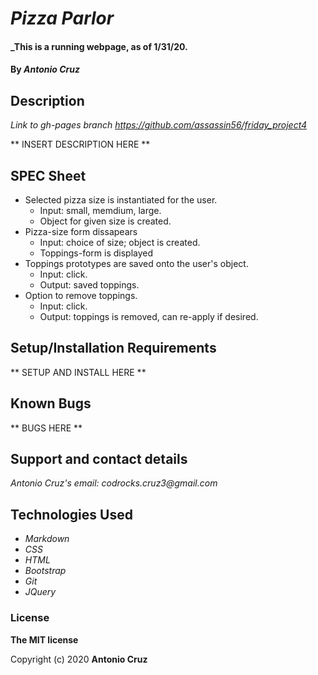 # _Pizza Parlor_

#### _This is a running webpage, as of 1/31/20.

#### By _**Antonio Cruz**_

## Description

_Link to gh-pages branch_
_https://github.com/assassin56/friday_project4_

** INSERT DESCRIPTION HERE **

## SPEC Sheet

* Selected pizza size is instantiated for the user.
   * Input: small, memdium, large.
   * Object for given size is created.
* Pizza-size form dissapears
   * Input: choice of size; object is created.
   * Toppings-form is displayed
* Toppings prototypes are saved onto the user's object.
  * Input: click.
  * Output: saved toppings.
* Option to remove toppings.
   * Input: click.
   * Output: toppings is removed, can re-apply if desired.




## Setup/Installation Requirements

** SETUP AND INSTALL HERE **


## Known Bugs

** BUGS HERE **

## Support and contact details

_Antonio Cruz's email:_
_codrocks.cruz3@gmail.com_

## Technologies Used

* _Markdown_
* _CSS_
* _HTML_
* _Bootstrap_
* _Git_
* _JQuery_

### License

**The MIT license**

Copyright (c) 2020 **Antonio Cruz**